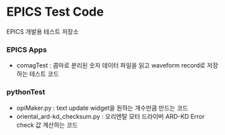 # EPICS Test Code
EPICS 개발용 테스트 저장소

### EPICS Apps
- comagTest : 콤마로 분리된 숫자 데이터 파일을 읽고 waveform record로 저장하는 테스트 코드

### pythonTest
- opiMaker.py : text update widget을 원하는 개수만큼 만드는 코드
- oriental_ard-kd_checksum.py : 오리엔탈 모터 드라이버 ARD-KD Error check 값 계산하는 코드
